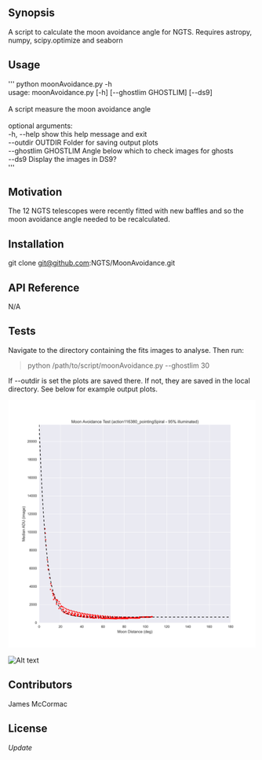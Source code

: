 ## Synopsis

A script to calculate the moon avoidance angle for NGTS. Requires astropy, numpy, scipy.optimize and seaborn

## Usage
'''
python moonAvoidance.py -h <br/>
usage: moonAvoidance.py [-h] [--ghostlim GHOSTLIM] [--ds9] <br/>
<br/>
A script measure the moon avoidance angle <br/>
<br/>
optional arguments: <br/>
  -h, --help           show this help message and exit <br/>
  --outdir OUTDIR      Folder for saving output plots <br/>
  --ghostlim GHOSTLIM  Angle below which to check images for ghosts <br/>
  --ds9                Display the images in DS9? <br/>
'''
## Motivation

The 12 NGTS telescopes were recently fitted with new baffles and so the moon avoidance angle needed to be recalculated. 

## Installation

git clone git@github.com:NGTS/MoonAvoidance.git

## API Reference

N/A

## Tests
Navigate to the directory containing the fits images to analyse. Then run: <br/>
 
> python /path/to/script/moonAvoidance.py --ghostlim 30<br/>

If --outdir is set the plots are saved there. If not, they are saved in the local directory. See below for example output plots. 

![Alt text](MoonAvoidance_action116380_pointingSpiral.png?raw=true "Title")

![Alt text](GhostCheck-30_action116380_pointingSpiral.png?raw=true "Title")

## Contributors

James McCormac

## License

_Update_

